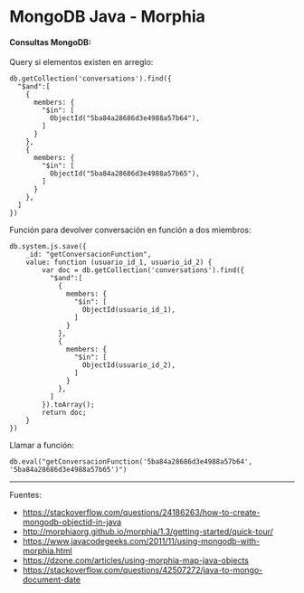 # MongoDB Java - Morphia

#### Consultas MongoDB:

Query si elementos existen en arreglo:

```
db.getCollection('conversations').find({
  "$and":[
    {
      members: {  
        "$in": [
          ObjectId("5ba84a28686d3e4988a57b64"),
        ]
      }
    },
    {
      members: {
        "$in": [
          ObjectId("5ba84a28686d3e4988a57b65"),
        ]
      }
    },   
  ]
})

```

Función para devolver conversación en función a dos miembros:

```
db.system.js.save({
    _id: "getConversacionFunction",
    value: function (usuario_id_1, usuario_id_2) {
        var doc = db.getCollection('conversations').find({
          "$and":[
            {
              members: {  
                "$in": [
                  ObjectId(usuario_id_1),
                ]
              }
            },
            {
              members: {
                "$in": [
                  ObjectId(usuario_id_2),
                ]
              }
            },   
          ]
        }).toArray();
        return doc;
    }
})
```

Llamar a función:

```
db.eval("getConversacionFunction('5ba84a28686d3e4988a57b64', '5ba84a28686d3e4988a57b65')")
```

---

Fuentes:

+ https://stackoverflow.com/questions/24186263/how-to-create-mongodb-objectid-in-java
+ http://morphiaorg.github.io/morphia/1.3/getting-started/quick-tour/
+ https://www.javacodegeeks.com/2011/11/using-mongodb-with-morphia.html
+ https://dzone.com/articles/using-morphia-map-java-objects
+ https://stackoverflow.com/questions/42507272/java-to-mongo-document-date